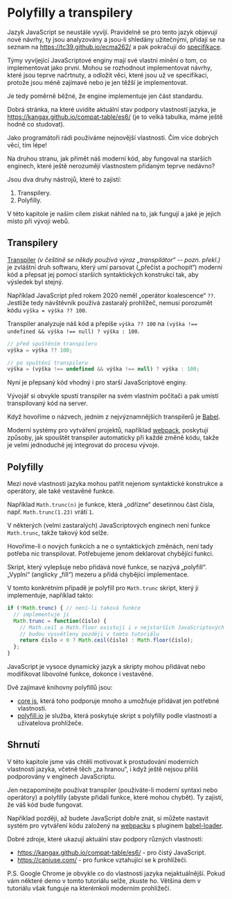 
# Polyfilly a transpilery

Jazyk JavaScript se neustále vyvíjí. Pravidelně se pro tento jazyk objevují nové návrhy, ty jsou analyzovány a jsou-li shledány užitečnými, přidají se na seznam na <https://tc39.github.io/ecma262/> a pak pokračují do [specifikace](http://www.ecma-international.org/publications/standards/Ecma-262.htm).

Týmy vyvíjející JavaScriptové enginy mají své vlastní mínění o tom, co implementovat jako první. Mohou se rozhodnout implementovat návrhy, které jsou teprve načrtnuty, a odložit věci, které jsou už ve specifikaci, protože jsou méně zajímavé nebo je jen těžší je implementovat.

Je tedy poměrně běžné, že engine implementuje jen část standardu.

Dobrá stránka, na které uvidíte aktuální stav podpory vlastností jazyka, je <https://kangax.github.io/compat-table/es6/> (je to velká tabulka, máme ještě hodně co studovat).

Jako programátoři rádi používáme nejnovější vlastnosti. Čím více dobrých věcí, tím lépe!

Na druhou stranu, jak přimět náš moderní kód, aby fungoval na starších enginech, které ještě nerozumějí vlastnostem přidaným teprve nedávno?

Jsou dva druhy nástrojů, které to zajistí:

1. Transpilery.
2. Polyfilly.

V této kapitole je naším cílem získat náhled na to, jak fungují a jaké je jejich místo při vývoji webů.

## Transpilery

[Transpiler](https://cs.wikipedia.org/wiki/Transpiler) *(v češtině se někdy používá výraz „transpilátor“ -- pozn. překl.)* je zvláštní druh softwaru, který umí parsovat („přečíst a pochopit“) moderní kód a přepsat jej pomocí starších syntaktických konstrukcí tak, aby výsledek byl stejný.

Například JavaScript před rokem 2020 neměl „operátor koalescence“ `??`. Jestliže tedy návštěvník používá zastaralý prohlížeč, nemusí porozumět kódu `výška = výška ?? 100`.

Transpiler analyzuje náš kód a přepíše `výška ?? 100` na `(výška !== undefined && výška !== null) ? výška : 100`.

```js
// před spuštěním transpileru
výška = výška ?? 100;

// po spuštění transpileru
výška = (výška !== undefined && výška !== null) ? výška : 100;
```

Nyní je přepsaný kód vhodný i pro starší JavaScriptové enginy.

Vývojář si obvykle spustí transpiler na svém vlastním počítači a pak umístí transpilovaný kód na server.

Když hovoříme o názvech, jedním z nejvýznamnějších transpilerů je [Babel](https://babeljs.io).

Moderní systémy pro vytváření projektů, například [webpack](http://webpack.github.io/), poskytují způsoby, jak spouštět transpiler automaticky při každé změně kódu, takže je velmi jednoduché jej integrovat do procesu vývoje.

## Polyfilly

Mezi nové vlastnosti jazyka mohou patřit nejenom syntaktické konstrukce a operátory, ale také vestavěné funkce.

Například `Math.trunc(n)` je funkce, která „odřízne“ desetinnou část čísla, např. `Math.trunc(1.23)` vrátí `1`.

V některých (velmi zastaralých) JavaScriptových enginech není funkce `Math.trunc`, takže takový kód selže.

Hovoříme-li o nových funkcích a ne o syntaktických změnách, není tady potřeba nic transpilovat. Potřebujeme jenom deklarovat chybějící funkci.

Skript, který vylepšuje nebo přidává nové funkce, se nazývá „polyfill“. „Vyplní“ (anglicky „fill“) mezeru a přidá chybějící implementace.

V tomto konkrétním případě je polyfill pro `Math.trunc` skript, který ji implementuje, například takto:

```js
if (!Math.trunc) { // není-li taková funkce
  // implementuje ji
  Math.trunc = function(číslo) {
    // Math.ceil a Math.floor existují i v nejstarších JavaScriptových enginech
    // budou vysvětleny později v tomto tutoriálu
    return číslo < 0 ? Math.ceil(číslo) : Math.floor(číslo);
  };
}
```

JavaScript je vysoce dynamický jazyk a skripty mohou přidávat nebo modifikovat libovolné funkce, dokonce i vestavěné.

Dvě zajímavé knihovny polyfillů jsou:
- [core js](https://github.com/zloirock/core-js), která toho podporuje mnoho a umožňuje přidávat jen potřebné vlastnosti.
- [polyfill.io](http://polyfill.io) je služba, která poskytuje skript s polyfilly podle vlastností a uživatelova prohlížeče.


## Shrnutí

V této kapitole jsme vás chtěli motivovat k prostudování moderních vlastností jazyka, včetně těch „za hranou“, i když ještě nejsou příliš podporovány v enginech JavaScriptu.

Jen nezapomínejte používat transpiler (používáte-li moderní syntaxi nebo operátory) a polyfilly (abyste přidali funkce, které mohou chybět). Ty zajistí, že váš kód bude fungovat.

Například později, až budete JavaScript dobře znát, si můžete nastavit systém pro vytváření kódu založený na [webpacku](http://webpack.github.io/) s pluginem [babel-loader](https://github.com/babel/babel-loader).

Dobré zdroje, které ukazují aktuální stav podpory různých vlastností:
- <https://kangax.github.io/compat-table/es6/> - pro čistý JavaScript.
- <https://caniuse.com/> - pro funkce vztahující se k prohlížeči.

P.S. Google Chrome je obvykle co do vlastností jazyka nejaktuálnější. Pokud vám některé demo v tomto tutoriálu selže, zkuste ho. Většina dem v tutoriálu však funguje na kterémkoli moderním prohlížeči.

